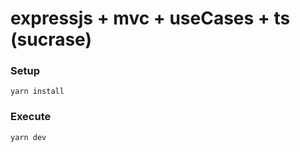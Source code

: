 # expressjs + mvc + useCases + ts (sucrase)


### Setup
```
yarn install
```

### Execute
```
yarn dev
```

